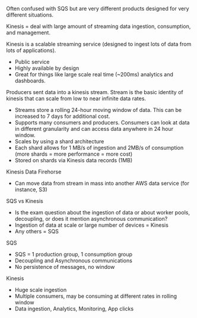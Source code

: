 Often confused with SQS but are very different products designed for very different situations.

Kinesis = deal with large amount of streaming data ingestion, consumption, and management.

Kinesis is a scalable streaming service (designed to ingest lots of data from lots of applications).

* Public service
* Highly available by design
* Great for things like large scale real time (~200ms) analytics and dashboards.

Producers sent data into a kinesis stream. Stream is the basic identity of kinesis that can scale from low to near infinite data rates.

* Streams store a rolling 24-hour moving window of data. This can be increased to 7 days for additional cost.
* Supports many consumers and producers. Consumers can look at data in different granularity and can access data anywhere in 24 hour window.
* Scales by using a shard architecture
* Each shard allows for 1 MB/s of ingestion and 2MB/s of consumption (more shards = more performance = more cost)
* Stored on shards via Kinesis data records (1MB)

Kinesis Data Firehorse

* Can move data from stream in mass into another AWS data service (for instance, S3)

SQS vs Kinesis

* Is the exam question about the ingestion of data or about worker pools, decoupling, or does it mention asynchronous communication?
* Ingestion of data at scale or large number of devices = Kinesis
* Any others = SQS

SQS

* SQS = 1 production group, 1 consumption group
* Decoupling and Asynchronous communications
* No persistence of messages, no window

Kinesis

* Huge scale ingestion
* Multiple consumers, may be consuming at different rates in rolling window
* Data ingestion, Analytics, Monitoring, App clicks

